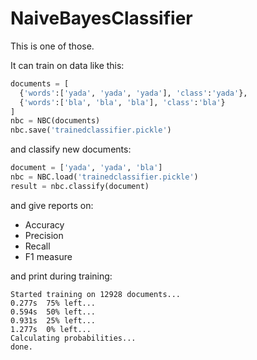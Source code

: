 # NaiveBayesClassifier
This is one of those.

It can train on data like this:
```python
documents = [
  {'words':['yada', 'yada', 'yada'], 'class':'yada'},
  {'words':['bla', 'bla', 'bla'], 'class':'bla'}
]
nbc = NBC(documents)
nbc.save('trainedclassifier.pickle')
```

and classify new documents:
```python
document = ['yada', 'yada', 'bla']
nbc = NBC.load('trainedclassifier.pickle')
result = nbc.classify(document)
```

and give reports on:
* Accuracy
* Precision
* Recall
* F1 measure

and print during training:
```
Started training on 12928 documents...
0.277s  75% left...
0.594s  50% left...
0.931s  25% left...
1.277s  0% left...
Calculating probabilities...
done.
```
